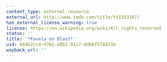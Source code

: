 ```yaml
---
content_type: external-resource
external_url: http://www.imdb.com/title/tt1353167/
has_external_license_warning: true
license: https://en.wikipedia.org/wiki/All_rights_reserved
status: ''
title: '*Favela on Blast*'
uid: b64b2cc4-d761-48b2-91c7-6d66f578833a
wayback_url: ''
---
```

